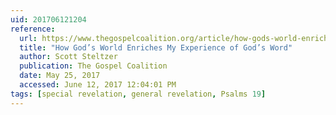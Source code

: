 ```yaml
---
uid: 201706121204
reference:
  url: https://www.thegospelcoalition.org/article/how-gods-world-enriches-my-experience-of-gods-word
  title: "How God’s World Enriches My Experience of God’s Word"
  author: Scott Steltzer
  publication: The Gospel Coalition
  date: May 25, 2017
  accessed: June 12, 2017 12:04:01 PM
tags: [special revelation, general revelation, Psalms 19]
---
```

